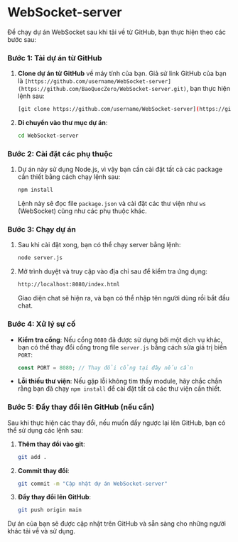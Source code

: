 # WebSocket-server

Để chạy dự án WebSocket sau khi tải về từ GitHub, bạn thực hiện theo các bước sau:

### Bước 1: Tải dự án từ GitHub

1. **Clone dự án từ GitHub** về máy tính của bạn. Giả sử link GitHub của bạn là `[https://github.com/username/WebSocket-server](https://github.com/BaoQuocZero/WebSocket-server.git)`, bạn thực hiện lệnh sau:

   ```bash
   [git clone https://github.com/username/WebSocket-server](https://github.com/BaoQuocZero/WebSocket-server.git)
   ```

2. **Di chuyển vào thư mục dự án**:

   ```bash
   cd WebSocket-server
   ```

### Bước 2: Cài đặt các phụ thuộc

1. Dự án này sử dụng Node.js, vì vậy bạn cần cài đặt tất cả các package cần thiết bằng cách chạy lệnh sau:

   ```bash
   npm install
   ```

   Lệnh này sẽ đọc file `package.json` và cài đặt các thư viện như `ws` (WebSocket) cũng như các phụ thuộc khác.

### Bước 3: Chạy dự án

1. Sau khi cài đặt xong, bạn có thể chạy server bằng lệnh:

   ```bash
   node server.js
   ```

2. Mở trình duyệt và truy cập vào địa chỉ sau để kiểm tra ứng dụng:

   ```bash
   http://localhost:8080/index.html
   ```

   Giao diện chat sẽ hiện ra, và bạn có thể nhập tên người dùng rồi bắt đầu chat.

### Bước 4: Xử lý sự cố

- **Kiểm tra cổng**: Nếu cổng `8080` đã được sử dụng bởi một dịch vụ khác, bạn có thể thay đổi cổng trong file `server.js` bằng cách sửa giá trị biến `PORT`:

   ```javascript
   const PORT = 8080; // Thay đổi cổng tại đây nếu cần
   ```

- **Lỗi thiếu thư viện**: Nếu gặp lỗi không tìm thấy module, hãy chắc chắn rằng bạn đã chạy `npm install` để cài đặt tất cả các thư viện cần thiết.

### Bước 5: Đẩy thay đổi lên GitHub (nếu cần)

Sau khi thực hiện các thay đổi, nếu muốn đẩy ngược lại lên GitHub, bạn có thể sử dụng các lệnh sau:

1. **Thêm thay đổi vào git**:

   ```bash
   git add .
   ```

2. **Commit thay đổi**:

   ```bash
   git commit -m "Cập nhật dự án WebSocket-server"
   ```

3. **Đẩy thay đổi lên GitHub**:

   ```bash
   git push origin main
   ```

Dự án của bạn sẽ được cập nhật trên GitHub và sẵn sàng cho những người khác tải về và sử dụng.
